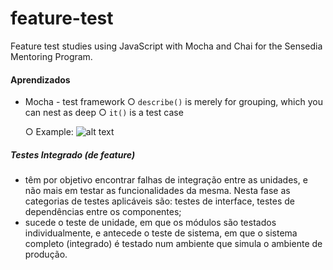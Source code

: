 # feature-test
Feature test studies using JavaScript with Mocha and Chai for the Sensedia Mentoring Program.

#### Aprendizados
* Mocha - test framework
	○ `describe()` is merely for grouping, which you can nest as deep
    ○ `it()` is a test case

    ○ Example:
    ![alt text](https://github.com/gabrielAndrade00/feature-test/blob/main/mocha_groups.png?raw=true)


##### Testes Integrado (de feature)
* têm por objetivo encontrar falhas de integração entre as unidades, e não mais em testar as funcionalidades da mesma. Nesta fase as categorias de testes aplicáveis são: testes de interface, testes de dependências entre os componentes;
* sucede o teste de unidade, em que os módulos são testados individualmente, e antecede o teste de sistema, em que o sistema completo (integrado) é testado num ambiente que simula o ambiente de produção.
